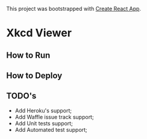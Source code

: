 This project was bootstrapped with [Create React App](https://github.com/facebookincubator/create-react-app).

# Xkcd Viewer


## How to Run

## How to Deploy


## TODO's
* Add Heroku's support;
* Add Waffle issue track support;
* Add Unit tests support;
* Add Automated test support;
